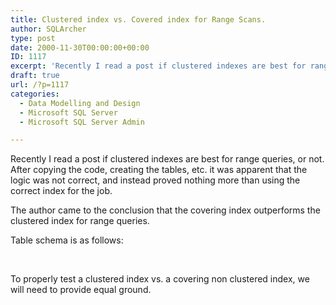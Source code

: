 ```yaml
---
title: Clustered index vs. Covered index for Range Scans.
author: SQLArcher
type: post
date: 2000-11-30T00:00:00+00:00
ID: 1117
excerpt: 'Recently I read a post if clustered indexes are best for range queries, or not. After copying the code, creating the tables, etc. it was apparent that the logic was not correct, and instead proved nothing more than using the correct index for the job.&hellip;'
draft: true
url: /?p=1117
categories:
  - Data Modelling and Design
  - Microsoft SQL Server
  - Microsoft SQL Server Admin

---
```

Recently I read a post if clustered indexes are best for range queries, or not. After copying the code, creating the tables, etc. it was apparent that the logic was not correct, and instead proved nothing more than using the correct index for the job.

The author came to the conclusion that the covering index outperforms the clustered index for range queries.

Table schema is as follows:

 

To properly test a clustered index vs. a covering non clustered index, we will need to provide equal ground.